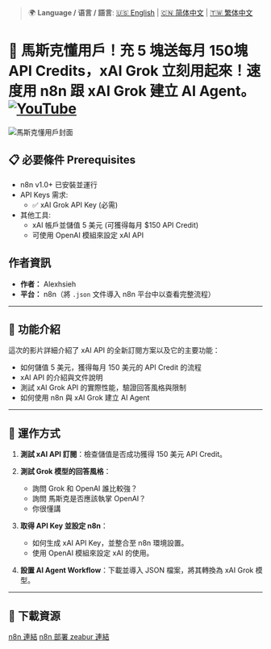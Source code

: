 > 🌍 **Language / 语言 / 語言**: [🇺🇸 English](./readme-en.md) | [🇨🇳 简体中文](./readme-cn.md) | [🇹🇼 繁体中文](./readme.md)

# 💸 馬斯克懂用戶！充 5 塊送每月 150塊 API Credits，xAI Grok 立刻用起來！速度用 n8n 跟 xAI Grok 建立 AI Agent。[![YouTube](https://img.shields.io/badge/Watch%20on-YouTube-red?logo=youtube)](https://youtu.be/Z1uqqLNAB4U)

![馬斯克懂用戶封面](https://github.com/qwedsazxc78/ai-automation-n8n/blob/main/n8n/5-xAI-ai-agent/cover.png?raw=true)

## 📋 必要條件 Prerequisites

- n8n v1.0+ 已安裝並運行
- API Keys 需求:
  - ✅ xAI Grok API Key (必需)
- 其他工具:
  - xAI 帳戶並儲值 5 美元 (可獲得每月 $150 API Credit)
  - 可使用 OpenAI 模組來設定 xAI API

## 作者資訊

* **作者：** Alexhsieh
* **平台：** n8n（將 `.json` 文件導入 n8n 平台中以查看完整流程）

---

## 📌 功能介紹

這次的影片詳細介紹了 xAI API 的全新訂閱方案以及它的主要功能：

* 如何儲值 5 美元，獲得每月 150 美元的 API Credit 的流程
* xAI API 的介紹與文件說明
* 測試 xAI Grok API 的實際性能，驗證回答風格與限制
* 如何使用 n8n 與 xAI Grok 建立 AI Agent

---

## 🔧 運作方式

1. **測試 xAI API 訂閱**：檢查儲值是否成功獲得 150 美元 API Credit。

2. **測試 Grok 模型的回答風格**：
   - 詢問 Grok 和 OpenAI 誰比較強？
   - 詢問 馬斯克是否應該執掌 OpenAI？
   - 你很懂講

3. **取得 API Key 並設定 n8n**：
   - 如何生成 xAI API Key，並整合至 n8n 環境設置。
   - 使用 OpenAI 模組來設定 xAI 的使用。

4. **設置 AI Agent Workflow**：下載並導入 JSON 檔案，將其轉換為 xAI Grok 模型。

---

## 🚀 下載資源

[n8n 連結](https://n8n.io/)
[n8n 部署 zeabur 連結](https://zeabur.com/referral?referralCode=qwedsazxc78)
